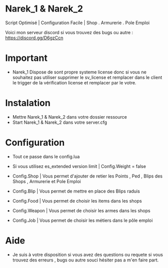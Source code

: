 # Narek_1 & Narek_2

Script Optimisé | Configuration Facile | Shop . Armurerie . Pole Emploi 

Voici mon serveur discord si vous trouvez des bugs ou autre : https://discord.gg/D6gzCcn

# Important

  - Narek_1 Dispose de sont propre systeme license donc si vous ne souhaitez pas utiliser supprimer le sv_license et remplacer dans le client le trigger de la vérification license et remplacer par le votre.

# Instalation 

  - Mettre Narek_1 & Narek_2 dans votre dossier ressource
  - Start Narek_1 & Narek_2 dans votre server.cfg
  
# Configuration

  - Tout ce passe dans le config.lua
  
  - Si vous utilisez es_extended version limit | Config.Weight = false
  - Config.Shop | Vous permet d'ajouter de retier les Points , Ped , Blips des Shops , Armurerie et Pole Emploi
  - Config.Blip | Vous permet de mettre en place des Blips raduis
  - Config.Food | Vous permet de choisir les items dans les shops
  - Config.Weapon | Vous permet de choisir les armes dans les shops
  - Config.Job | Vous permet de choisir les métiers dans le pôle emploi
  
# Aide

  - Je suis à votre disposition si vous avez des questions ou requete si vous trouvez des erreurs , bugs ou autre souci hésiter pas a m'en faire part.
